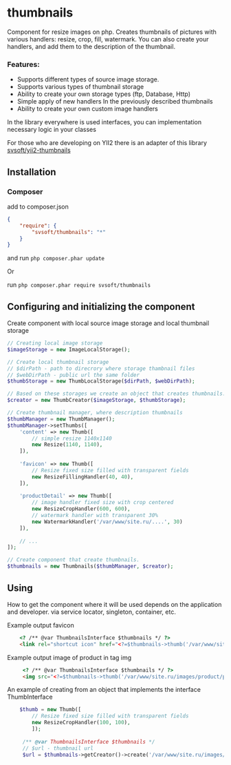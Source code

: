 thumbnails
===================

Component for resize images on php. Creates thumbnails of pictures with various handlers: resize, crop, fill, watermark.
You can also create your handlers, and add them to the description of the thumbnail.

### Features:
* Supports different types of source image storage.
* Supports various types of thumbnail storage
* Ability to create your own storage types (ftp, Database, Http)
* Simple apply of new handlers In the previously described thumbnails
* Ability to create your own custom image handlers

In the library everywhere is used interfaces, you can implementation necessary logic in your classes

For those who are developing on YII2 there is an adapter of this library [svsoft/yii2-thumbnails](https://github.com/svsoft/yii2-thumbnails)

Installation
---

### Composer
add to composer.json
```json
{
	"require": {
  		"svsoft/thumbnails": "*"
	}
}
```
and run ```php composer.phar update```

Or
 
run ```php composer.phar require svsoft/thumbnails ```

Configuring and initializing the component
---

Create component with local source image storage and local thumbnail storage
```php
// Creating local image storage
$imageStorage = new ImageLocalStorage(); 

// Create local thumbnail storage
// $dirPath - path to direcrory where storage thambnail files 
// $webDirPath - public url the same folder
$thumbStorage = new ThumbLocalStorage($dirPath, $webDirPath); 

// Based on these storages we create an object that creates thumbnails.
$creator = new ThumbCreator($imageStorage, $thumbStorage);

// Create thumbnail manager, where description thumbnails 
$thumbManager = new ThumbManager();
$thumbManager->setThumbs([
    'content' => new Thumb([
        // simple resize 1140x1140
        new Resize(1140, 1140),
    ]),
    
    'favicon' => new Thumb([
        // Resize fixed size filled with transparent fields
        new ResizeFillingHandler(40, 40),
    ]),
    
    'productDetail' => new Thumb([
        // image handler fixed size with crop centered
        new ResizeCropHandler(600, 600),
        // watermark handler with transparent 30%
        new WatermarkHandler('/var/www/site.ru/....', 30)
    ]),
    
    // ...
]);

// Create component that create thumbnails.
$thumbnails = new Thumbnails($thumbManager, $creator);
```

Using
---

How to get the component where it will be used depends on the application and developer. via service locator, singleton, container, etc.

Example output favicon
```html
    <? /** @var ThumbnailsInterface $thumbnails */ ?>
    <link rel="shortcut icon" href="<?=$thumbnails->thumb('/var/www/site.ru/images/1.jpg', 'favicon') ?>" type="image/png">
```

Example output image of product in tag img 
```html
     <? /** @var ThumbnailsInterface $thumbnails */ ?>
     <img src="<?=$thumbnails->thumb('/var/www/site.ru/images/product/product-1.jpg', 'product') ?>">
 ```
 
An example of creating from an object that implements the interface ThumbInterface
```php
    $thumb = new Thumb([
        // Resize fixed size filled with transparent fields
        new ResizeCropHandler(100, 100),
        ]);
    
     /** @var ThumbnailsInterface $thumbnails */
     // $url - thumbnail url     
     $url = $thumbnails->getCreator()->create('/var/www/site.ru/images/product/product-1.jpg', $thumb);        
 ```


  
 